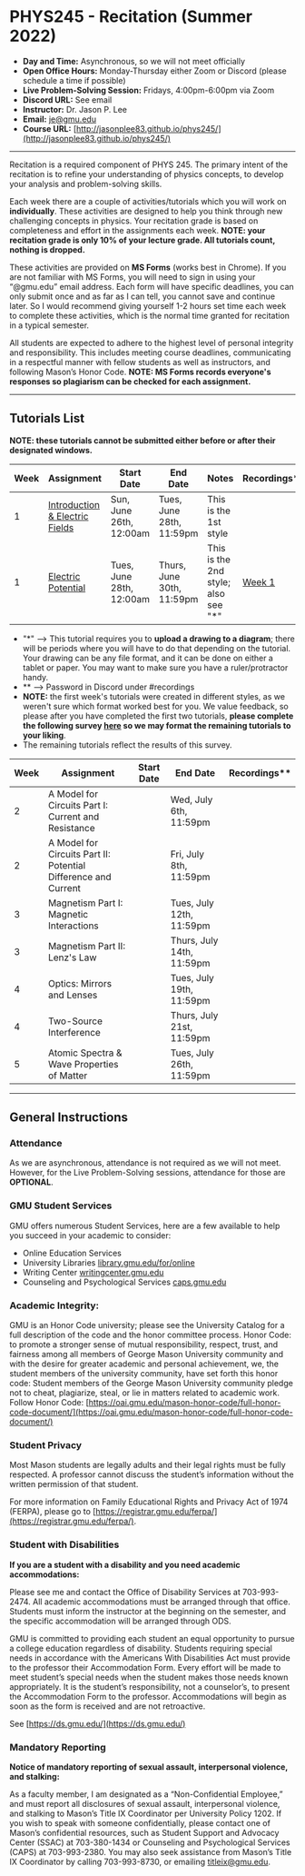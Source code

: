 # PHYS245 - Recitation (Summer 2022)

- **Day and Time:** Asynchronous, so we will not meet officially
- **Open Office Hours:** Monday-Thursday either Zoom or Discord (please schedule a time if possible)
- **Live Problem-Solving Session:** Fridays, 4:00pm-6:00pm via Zoom
- **Discord URL:** See email
- **Instructor:** Dr. Jason P. Lee
- **Email:** [je@gmu.edu](je@gmu.edu)
- **Course URL:** [http://jasonplee83.github.io/phys245/](http://jasonplee83.github.io/phys245/)

_____

Recitation is a required component of PHYS 245. The primary intent of the recitation is to refine your understanding of physics concepts, to develop your analysis and problem-solving skills.

Each week there are a couple of activities/tutorials which you will work on **individually**. These activities are designed to help you think through new challenging concepts in physics. Your recitation grade is based on completeness and effort in the assignments each week. **NOTE: your recitation grade is only 10% of your lecture grade. All tutorials count, nothing is dropped.**

These activities are provided on **MS Forms** (works best in Chrome). If you are not familiar with MS Forms, you will need to sign in using your “@gmu.edu” email address. Each form will have specific deadlines, you can only submit once and as far as I can tell, you cannot save and continue later. So I would recommend giving yourself 1-2 hours set time each week to complete these activities, which is the normal time granted for recitation in a typical semester.

All students are expected to adhere to the highest level of personal integrity and responsibility. This includes meeting course deadlines, communicating in a respectful manner with fellow students as well as instructors, and following Mason’s Honor Code. **NOTE: MS Forms records everyone's responses so plagiarism can be checked for each assignment.**

_____

## Tutorials List
**NOTE: these tutorials cannot be submitted either before or after their designated windows.**

| Week | Assignment                                                              | Start Date               | End Date                  | Notes                               | Recordings** |
| ---- | ----------------------------------------------------------------------- | ------------------------ | ------------------------- | ----------------------------------- | ---------- |
| 1    | [Introduction & Electric Fields](https://forms.office.com/r/Tp5EH5CxPh) | Sun, June 26th, 12:00am  | Tues, June 28th, 11:59pm  | This is the 1st style               |            |
| 1    | [Electric Potential](https://forms.office.com/r/j4rzzPAAjX)             | Tues, June 28th, 12:00am | Thurs, June 30th, 11:59pm | This is the 2nd style; also see "*" |  [Week 1](https://gmu.zoom.us/rec/play/FwWPtRKz1OGeVjzRwvFHP7xThbzeDjbfhMSsFODZLGYEmqOf8vqrLkF1oLh5PIwUeaYW3RRBxeodSxnj.c4ixzWDfujY_SbcX)          |

- "*" --> This tutorial requires you to **upload a drawing to a diagram**; there will be periods where you will have to do that depending on the tutorial. Your drawing can be any file format, and it can be done on either a tablet or paper. You may want to make sure you have a ruler/protractor handy.
- ** --> Password in Discord under #recordings
- **NOTE:** the first week's tutorials were created in different styles, as we weren't sure which format worked best for you. We value feedback, so please after you have completed the first two tutorials, **please complete the following survey [here](https://forms.office.com/r/ieZCB5qeZ0) so we may format the remaining tutorials to your liking**.
- The remaining tutorials reflect the results of this survey.

| Week | Assignment                                                     | Start Date | End Date                  | Recordings** |
| ---- | -------------------------------------------------------------- | ---------- | ------------------------- | ---------- |
| 2    | A Model for Circuits Part I: Current and Resistance            |            | Wed, July 6th, 11:59pm    |            |
| 2    | A Model for Circuits Part II: Potential Difference and Current |            | Fri, July 8th, 11:59pm    |            |
| 3    | Magnetism Part I: Magnetic Interactions                        |            | Tues, July 12th, 11:59pm  |            |
| 3    | Magnetism Part II: Lenz's Law                                  |            | Thurs, July 14th, 11:59pm |            |
| 4    | Optics: Mirrors and Lenses                                     |            | Tues, July 19th, 11:59pm  |            |
| 4    | Two-Source Interference                                        |            | Thurs, July 21st, 11:59pm |            |
| 5    | Atomic Spectra & Wave Properties of Matter                     |            | Tues, July 26th, 11:59pm  |            |

_____

## General Instructions

### Attendance
As we are asynchronous, attendance is not required as we will not meet. However, for the Live Problem-Solving sessions, attendance for those are **OPTIONAL**.

### GMU Student Services
GMU offers numerous Student Services, here are a few available to help you succeed in your academic to consider:
- Online Education Services
- University Libraries [library.gmu.edu/for/online](library.gmu.edu/for/online)
- Writing Center [writingcenter.gmu.edu](writingcenter.gmu.edu)
- Counseling and Psychological Services [caps.gmu.edu](caps.gmu.edu)

### Academic Integrity:
GMU is an Honor Code university; please see the University Catalog for a full description of the code and the honor committee process. Honor Code: to promote a stronger sense of mutual responsibility, respect, trust, and fairness among all members of George Mason University community and with the desire for greater academic and personal achievement, we, the student members of the university community, have set forth this honor code: Student members of the George Mason University community pledge not to cheat, plagiarize, steal, or lie in matters related to academic work. Follow Honor Code: [https://oai.gmu.edu/mason-honor-code/full-honor-code-document/](https://oai.gmu.edu/mason-honor-code/full-honor-code-document/)

### Student Privacy 

Most Mason students are legally adults and their legal rights must be fully respected. A professor cannot discuss the student’s information without the written permission of that student.

For more information on Family Educational Rights and Privacy Act of 1974 (FERPA), please go to [https://registrar.gmu.edu/ferpa/](https://registrar.gmu.edu/ferpa/).

### Student with Disabilities
**If you are a student with a disability and you need academic accommodations:**

Please see me and contact the Office of Disability Services at 703-993-2474. All academic accommodations must be arranged through that office. Students must inform the instructor at the beginning on the semester, and the specific accommodation will be arranged through ODS.

GMU is committed to providing each student an equal opportunity to pursue a college education regardless of disability. Students requiring special needs in accordance with the Americans With Disabilities Act must provide to the professor their Accommodation Form. Every effort will be made to meet student’s special needs when the student makes those needs known appropriately. It is the student’s responsibility, not a counselor’s, to present the Accommodation Form to the professor. Accommodations will begin as soon as the form is received and are not retroactive.

See [https://ds.gmu.edu/](https://ds.gmu.edu/)

### Mandatory Reporting
**Notice of mandatory reporting of sexual assault, interpersonal violence, and stalking:**

As a faculty member, I am designated as a “Non-Confidential Employee,” and must report all disclosures of sexual assault, interpersonal violence, and stalking to Mason’s Title IX Coordinator per University Policy 1202. If you wish to speak with someone confidentially, please contact one of Mason’s confidential resources, such as Student Support and Advocacy Center (SSAC) at 703-380-1434 or Counseling and Psychological Services (CAPS) at 703-993-2380. You may also seek assistance from Mason’s Title IX Coordinator by calling 703-993-8730, or emailing [titleix@gmu.edu](titleix@gmu.edu).
